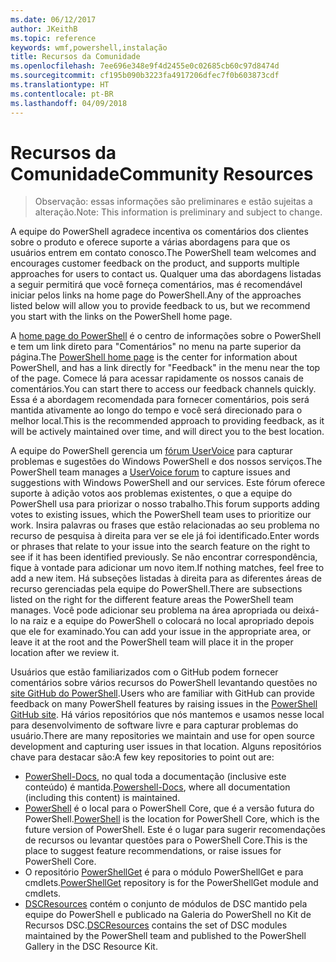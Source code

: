 ```yaml
---
ms.date: 06/12/2017
author: JKeithB
ms.topic: reference
keywords: wmf,powershell,instalação
title: Recursos da Comunidade
ms.openlocfilehash: 7ee696e348e9f4d2455e0c02685cb60c97d8474d
ms.sourcegitcommit: cf195b090b3223fa4917206dfec7f0b603873cdf
ms.translationtype: HT
ms.contentlocale: pt-BR
ms.lasthandoff: 04/09/2018
---
```

# <a name="community-resources"></a><span data-ttu-id="e0afe-103">Recursos da Comunidade</span><span class="sxs-lookup"><span data-stu-id="e0afe-103">Community Resources</span></span> #
> <span data-ttu-id="e0afe-104">Observação: essas informações são preliminares e estão sujeitas a alteração.</span><span class="sxs-lookup"><span data-stu-id="e0afe-104">Note: This information is preliminary and subject to change.</span></span>

<span data-ttu-id="e0afe-105">A equipe do PowerShell agradece incentiva os comentários dos clientes sobre o produto e oferece suporte a várias abordagens para que os usuários entrem em contato conosco.</span><span class="sxs-lookup"><span data-stu-id="e0afe-105">The PowerShell team welcomes and encourages customer feedback on the product, and supports multiple approaches for users to contact us.</span></span>
<span data-ttu-id="e0afe-106">Qualquer uma das abordagens listadas a seguir permitirá que você forneça comentários, mas é recomendável iniciar pelos links na home page do PowerShell.</span><span class="sxs-lookup"><span data-stu-id="e0afe-106">Any of the approaches listed below will allow you to provide feedback to us, but we recommend you start with the links on the PowerShell home page.</span></span>

<span data-ttu-id="e0afe-107">A [home page do PowerShell](https://microsoft.com/powershell) é o centro de informações sobre o PowerShell e tem um link direto para "Comentários" no menu na parte superior da página.</span><span class="sxs-lookup"><span data-stu-id="e0afe-107">The [PowerShell home page](https://microsoft.com/powershell) is the center for information about PowerShell, and has a link directly for "Feedback" in the menu near the top of the page.</span></span>
<span data-ttu-id="e0afe-108">Comece lá para acessar rapidamente os nossos canais de comentários.</span><span class="sxs-lookup"><span data-stu-id="e0afe-108">You can start there to access our feedback channels quickly.</span></span>
<span data-ttu-id="e0afe-109">Essa é a abordagem recomendada para fornecer comentários, pois será mantida ativamente ao longo do tempo e você será direcionado para o melhor local.</span><span class="sxs-lookup"><span data-stu-id="e0afe-109">This is the recommended approach to providing feedback, as it will be actively maintained over time, and will direct you to the best location.</span></span>

<span data-ttu-id="e0afe-110">A equipe do PowerShell gerencia um [fórum UserVoice](https://windowsserver.uservoice.com/forums/301869-powershell/) para capturar problemas e sugestões do Windows PowerShell e dos nossos serviços.</span><span class="sxs-lookup"><span data-stu-id="e0afe-110">The PowerShell team manages a [UserVoice forum](https://windowsserver.uservoice.com/forums/301869-powershell/) to capture issues and suggestions with Windows PowerShell and our services.</span></span>
<span data-ttu-id="e0afe-111">Este fórum oferece suporte à adição votos aos problemas existentes, o que a equipe do PowerShell usa para priorizar o nosso trabalho.</span><span class="sxs-lookup"><span data-stu-id="e0afe-111">This forum supports adding votes to existing issues, which the PowerShell team uses to prioritize our work.</span></span>
<span data-ttu-id="e0afe-112">Insira palavras ou frases que estão relacionadas ao seu problema no recurso de pesquisa à direita para ver se ele já foi identificado.</span><span class="sxs-lookup"><span data-stu-id="e0afe-112">Enter words or phrases that relate to your issue into the search feature on the right to see if it has been identified previously.</span></span>
<span data-ttu-id="e0afe-113">Se não encontrar correspondência, fique à vontade para adicionar um novo item.</span><span class="sxs-lookup"><span data-stu-id="e0afe-113">If nothing matches, feel free to add a new item.</span></span>
<span data-ttu-id="e0afe-114">Há subseções listadas à direita para as diferentes áreas de recurso gerenciadas pela equipe do PowerShell.</span><span class="sxs-lookup"><span data-stu-id="e0afe-114">There are subsections listed on the right for the different feature areas the PowerShell team manages.</span></span>
<span data-ttu-id="e0afe-115">Você pode adicionar seu problema na área apropriada ou deixá-lo na raiz e a equipe do PowerShell o colocará no local apropriado depois que ele for examinado.</span><span class="sxs-lookup"><span data-stu-id="e0afe-115">You can add your issue in the appropriate area, or leave it at the root and the PowerShell team will place it in the proper location after we review it.</span></span>

<span data-ttu-id="e0afe-116">Usuários que estão familiarizados com o GitHub podem fornecer comentários sobre vários recursos do PowerShell levantando questões no [site GitHub do PowerShell](https://github.com/powershell).</span><span class="sxs-lookup"><span data-stu-id="e0afe-116">Users who are familiar with GitHub can provide feedback on many PowerShell features by raising issues in the [PowerShell GitHub site](https://github.com/powershell).</span></span>
<span data-ttu-id="e0afe-117">Há vários repositórios que nós mantemos e usamos nesse local para desenvolvimento de software livre e para capturar problemas do usuário.</span><span class="sxs-lookup"><span data-stu-id="e0afe-117">There are many repositories we maintain and use for open source development and capturing user issues in that location.</span></span>
<span data-ttu-id="e0afe-118">Alguns repositórios chave para destacar são:</span><span class="sxs-lookup"><span data-stu-id="e0afe-118">A few key repositories to point out are:</span></span>

* <span data-ttu-id="e0afe-119">[PowerShell-Docs](https://github.com/PowerShell/powershell-docs), no qual toda a documentação (inclusive este conteúdo) é mantida.</span><span class="sxs-lookup"><span data-stu-id="e0afe-119">[Powershell-Docs](https://github.com/PowerShell/powershell-docs), where all documentation (including this content) is maintained.</span></span>
* <span data-ttu-id="e0afe-120">[PowerShell](https://github.com/PowerShell/powershell) é o local para o PowerShell Core, que é a versão futura do PowerShell.</span><span class="sxs-lookup"><span data-stu-id="e0afe-120">[PowerShell](https://github.com/PowerShell/powershell) is the location for PowerShell Core, which is the future version of PowerShell.</span></span>
<span data-ttu-id="e0afe-121">Este é o lugar para sugerir recomendações de recursos ou levantar questões para o PowerShell Core.</span><span class="sxs-lookup"><span data-stu-id="e0afe-121">This is the place to suggest feature recommendations, or raise issues for PowerShell Core.</span></span>
* <span data-ttu-id="e0afe-122">O repositório [PowerShellGet](https://github.com/PowerShell/powershellget) é para o módulo PowerShellGet e para cmdlets.</span><span class="sxs-lookup"><span data-stu-id="e0afe-122">[PowerShellGet](https://github.com/PowerShell/powershellget) repository is for the PowerShellGet module and cmdlets.</span></span>
* <span data-ttu-id="e0afe-123">[DSCResources](https://github.com/PowerShell/DscResources) contém o conjunto de módulos de DSC mantido pela equipe do PowerShell e publicado na Galeria do PowerShell no Kit de Recursos DSC.</span><span class="sxs-lookup"><span data-stu-id="e0afe-123">[DSCResources](https://github.com/PowerShell/DscResources) contains the set of DSC modules maintained by the PowerShell team and published to the PowerShell Gallery in the DSC Resource Kit.</span></span>